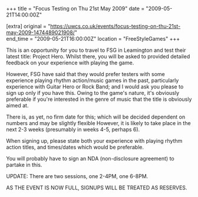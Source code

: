 +++
title = "Focus Testing on Thu 21st May 2009"
date = "2009-05-21T14:00:00Z"

[extra]
original = "https://uwcs.co.uk/events/focus-testing-on-thu-21st-may-2009-1474489021908/"    
end_time = "2009-05-21T16:00:00Z"
location = "FreeStyleGames"
+++

This is an opportunity for you to travel to FSG in Leamington and test their latest title: Project Hero. Whilst there, you will be asked to provided detailed feedback on your experience with playing the game.

However, FSG have said that they would prefer testers with some experience playing rhythm action/music games in the past, particularly experience with Guitar Hero or Rock Band; and I would ask you please to sign up only if you have this. Owing to the game's nature, it's obviously preferable if you're interested in the genre of music that the title is obviously aimed at.

There is, as yet, no firm date for this; which will be decided dependent on numbers and may be slightly flexible However, it is likely to take place in the next 2-3 weeks (presumably in weeks 4-5, perhaps 6).

When signing up, please state both your experience with playing rhythm action titles, and times/dates which would be preferable.

You will probably have to sign an NDA (non-disclosure agreement) to partake in this.

UPDATE: There are two sessions, one 2-4PM, one 6-8PM.

AS THE EVENT IS NOW FULL, SIGNUPS WILL BE TREATED AS RESERVES.

